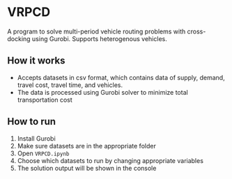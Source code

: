 # VRPCD

A program to solve multi-period vehicle routing problems with cross-docking using Gurobi. Supports heterogenous vehicles.

## How it works

- Accepts datasets in csv format, which contains data of supply, demand, travel cost, travel time, and vehicles.
- The data is processed using Gurobi solver to minimize total transportation cost

## How to run

1. Install Gurobi
2. Make sure datasets are in the appropriate folder
3. Open `VRPCD.ipynb`
4. Choose which datasets to run by changing appropriate variables
5. The solution output will be shown in the console
